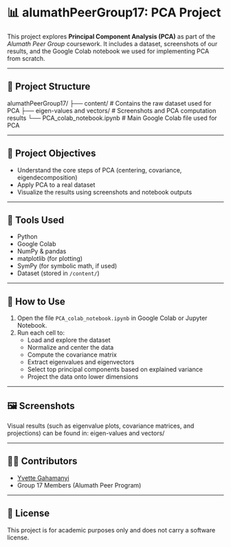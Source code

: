 # 📊 alumathPeerGroup17: PCA Project

This project explores **Principal Component Analysis (PCA)** as part of the *Alumath Peer Group* coursework. It includes a dataset, screenshots of our results, and the Google Colab notebook we used for implementing PCA from scratch.

---

## 📁 Project Structure

alumathPeerGroup17/
├── content/ # Contains the raw dataset used for PCA
├── eigen-values and vectors/ # Screenshots and PCA computation results
└── PCA_colab_notebook.ipynb # Main Google Colab file used for PCA


---

## 📌 Project Objectives

- Understand the core steps of PCA (centering, covariance, eigendecomposition)
- Apply PCA to a real dataset
- Visualize the results using screenshots and notebook outputs

---

## 🧪 Tools Used

- Python
- Google Colab
- NumPy & pandas
- matplotlib (for plotting)
- SymPy (for symbolic math, if used)
- Dataset (stored in `/content/`)

---

## 🚀 How to Use

1. Open the file `PCA_colab_notebook.ipynb` in Google Colab or Jupyter Notebook.
2. Run each cell to:
   - Load and explore the dataset
   - Normalize and center the data
   - Compute the covariance matrix
   - Extract eigenvalues and eigenvectors
   - Select top principal components based on explained variance
   - Project the data onto lower dimensions

---

## 🖼 Screenshots

Visual results (such as eigenvalue plots, covariance matrices, and projections) can be found in:
eigen-values and vectors/


---

## 👩‍💻 Contributors

- [Yvette Gahamanyi](https://github.com/yvettegahamanyi)
- Group 17 Members (Alumath Peer Program)

---

## 📜 License

This project is for academic purposes only and does not carry a software license.